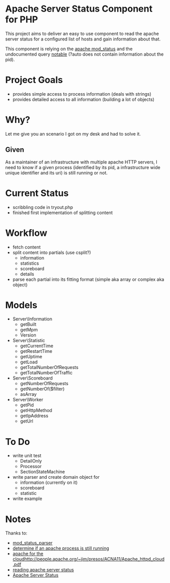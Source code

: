 # Apache Server Status Component for PHP

This project aims to deliver an easy to use component to read the apache server status for a configured list of hosts and gain information about that.

This component is relying on the [apache mod_status](https://httpd.apache.org/docs/2.2/mod/mod_status.html) and the undocumented query [notable](https://www.cyberciti.biz/faq/apache-server-status/) (?auto does not contain information about the pid).

# Project Goals

* provides simple access to process information (deals with strings)
* provides detailed access to all information (building a lot of objects)

# Why?

Let me give you an scenario I got on my desk and had to solve it.

## Given

As a maintainer of an infrastructure with multiple apache HTTP servers, I need to know if a given process (identified by its pid, a infrastructure wide unique identifier and its uri) is still running or not.

# Current Status

* scribbling code in tryout.php
* finished first implementation of splitting content

# Workflow

* fetch content
* split content into partials (use csplit?)
    * information
    * statistics
    * scoreboard
    * details
* parse each partial into its fitting format (simple aka array or complex aka object)

# Models

* Server\Information
    * getBuilt
    * getMpm
    * Version
* Server\Statistic
    * getCurrentTime
    * getRestartTime
    * getUptime
    * getLoad
    * getTotalNumberOfRequests
    * getTotalNumberOfTraffic
* Server\Scoreboard
    * getNumberOfRequests
    * getNumberOf($filter)
    * asArray
* Server\Worker
    * getPid
    * getHttpMethod
    * getIpAddress
    * getUrl

# To Do

* write unit test
    * DetailOnly
    * Processor
    * SectionStateMachine
* write parser and create domain object for
    * information (currently on it)
    * scoreboard
    * statistic
* write example

# Notes

Thanks to:
* [mod_status_parser](https://github.com/nikos-glikis/mod_status_parser)
* [determine if an apache process is still running](http://artodeto.bazzline.net/archives/846-determine-if-an-apache-process-is-still-running-via-bash-to-prevent-multiple-instances-running.html)
* [apache for the cloud]()http://people.apache.org/~jim/presos/ACNA11/Apache_httpd_cloud.pdf
* [reading apache server status](https://answers.splunk.com/answers/28058/reading-apache-server-status-output.html)
* [Apache Server Status](https://www.phpclasses.org/browse/file/17516.html)
